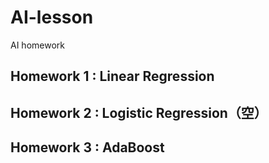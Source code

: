 # AI-lesson
AI homework

Homework 1 : Linear Regression
------------------------------
Homework 2 : Logistic Regression（空）
------------------------------
Homework 3 : AdaBoost
------------------------------
